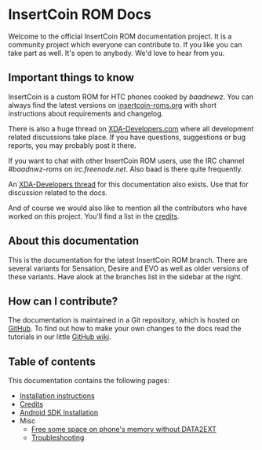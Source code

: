 # InsertCoin ROM Docs

Welcome to the official InsertCoin ROM documentation project. It is a community
project which everyone can contribute to. If you like you can take part as well.
It's open to anybody. We'd love to hear from you.

## Important things to know
InsertCoin is a custom ROM for HTC phones cooked by *baadnewz*. You can always find
the latest versions on [insertcoin-roms.org](http://insertcoin-roms.org/)
with short instructions about requirements and changelog.

There is also a huge thread on [XDA-Developers.com](http://forum.xda-developers.com/showthread.php?t=1198684)
where all development related discussions take place. If you have questions,
suggestions or bug reports, you may probably post it there.

If you want to chat with other InsertCoin ROM users, use the IRC channel *#baadnwz-roms*
on *irc.freenode.net*. Also baad is there quite frequently.

An [XDA-Developers thread](http://forum.xda-developers.com/showthread.php?p=17329560)
for this documentation also exists. Use that for discussion related to the docs.

And of course we would also like to mention all the contributors who have worked
on this project. You'll find a list in the [credits](/2.4/en-US/credits.html).

## About this documentation
This is the documentation for the latest InsertCoin ROM branch. There are several
variants for Sensation, Desire and EVO as well as older versions of these variants.
Have alook at the branches list in the sidebar at the right.

## How can I contribute?
The documentation is maintained in a Git repository, which is hosted on [GitHub](http://www.github.com/).
To find out how to make your own changes to the docs read the tutorials in our little
[GitHub wiki](https://github.com/Manko10/InsertCoin-Docs/wiki).

## Table of contents
This documentation contains the following pages:

 * [Installation instructions](/2.4/en-US/installation/)
 * [Credits](/2.4/en-US/credits.html)
 * [Android SDK Installation](/2.4/en-US/AndroidSDK/)
 * Misc
    * [Free some space on phone's memory without DATA2EXT](/2.4/en-US/misc/free-space-without-data2ext.html)
    * [Troubleshooting](/2.4/en-US/misc/troubleshooting.html)
